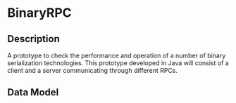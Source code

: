 BinaryRPC
=========

## Description ##


A prototype to check the performance and operation of a number of binary serialization technologies. This prototype developed in Java will consist of a client and a server communicating through different RPCs.

## Data Model ##

